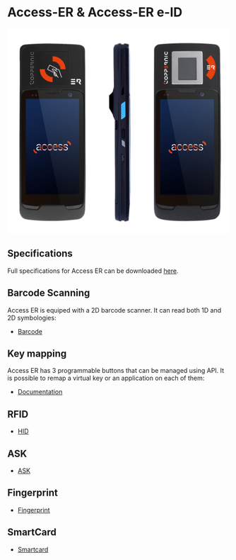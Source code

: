 Access-ER & Access-ER e-ID
======

![](/img/devices/access_er_rfid-eid.jpg)

Specifications
--------------

Full specifications for Access ER can be downloaded [here](https://www.coppernic.fr/en/documentations/).

Barcode Scanning
----------------

Access ER is equiped with a 2D barcode scanner. It can read both 1D and 2D symbologies:

- [Barcode](/sdk/barcode/manager.md)

Key mapping
-----------

Access ER has 3 programmable buttons that can be managed using API. It is possible to remap a virtual key or an application on each of them:


- [Documentation](/sdk/core/mapping.md)

RFID
----

- [HID](/docs/product/access-er/hid)


ASK
----

- [ASK](/docs/product/access-er/ask)


Fingerprint
----

- [Fingerprint](/docs/product/access-er/fingerprint)


SmartCard
----

- [Smartcard](/docs/product/access-er/smartcard)